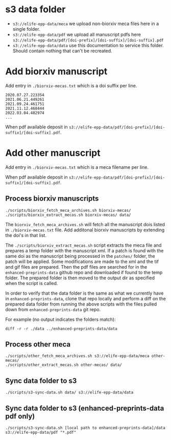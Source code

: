 # s3 data folder

- `s3://elife-epp-data/meca` we upload non-biorxiv meca files here in a single folder.
- `s3://elife-epp-data/pdf` we upload all manuscript pdfs here `s3://elife-epp-data/pdf/[doi-prefix]/[doi-suffix]/[doi-suffix].pdf`
- `s3://elife-epp-data/data` use this documentation to service this folder. Should contain nothing that can't be recreated.

# Add biorxiv manuscript

Add entry in `./biorxiv-mecas.txt` which is a doi suffix per line.

```
2020.07.27.223354
2021.06.21.449261
2021.09.24.461751
2021.11.12.468444
2022.03.04.482974
...
```

When pdf available deposit in `s3://elife-epp-data/pdf/[doi-prefix]/[doi-suffix]/[doi-suffix].pdf`.

# Add other manuscript

Add entry in `./biorxiv-mecas.txt` which is a meca filename per line.

When pdf available deposit in `s3://elife-epp-data/pdf/[doi-prefix]/[doi-suffix]/[doi-suffix].pdf`.

## Process biorxiv manuscripts

```
./scripts/biorxiv_fetch_meca_archives.sh biorxiv-mecas/
./scripts/biorxiv_extract_mecas.sh biorxiv-mecas/ data/
```

The `biorxiv_fetch_meca_archives.sh` will fetch all the manuscript dois listed in `./biorxiv-mecas.txt` file. Add additonal biorxiv manuscripts by extending the doi's in that list.

The `./scripts/biorxiv_extract_mecas.sh` script extracts the meca file and prepares a temp folder with the manuscript xml. If a patch is found with the same doi as the manuscript being processed in the `patches/` folder, the patch will be applied. Some modifications are made to the xml and the tif and gif files are prepared. Then the pdf files are searched for in the `enhanced-preprints-data` github repo and downloaded if found to the temp folder. The prepared folder is then moved to the output dir as specified when the script is called.

In order to verify that the data folder is the same as what we currently have in `enhanced-preprints-data`, clone that repo locally and perform a diff on the prepared data folder from running the above scripts with the files pulled down from `enhanced-preprints-data` git repo.

For example (no output indicates the folders match):
```
diff -r -r ./data ../enhanced-preprints-data/data
```

## Process other meca

```
./scripts/other_fetch_meca_archives.sh s3://elife-epp-data/meca other-mecas/
./scripts/other_extract_mecas.sh other-mecas/ data/
```

## Sync data folder to s3

```
./scripts/s3-sync-data.sh data/ s3://elife-epp-data/data
```

## Sync data folder to s3 (enhanced-preprints-data pdf only)

```
./scripts/s3-sync-data.sh [local path to enhanced-preprints-data]/data s3://elife-epp-data/pdf "*.pdf"
```
